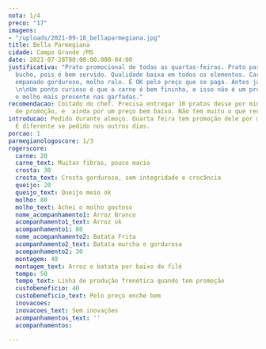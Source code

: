 ```yaml
---
nota: 1/4
preco: "17"
imagens:
- "/uploads/2021-09-18_bellaparmegiana.jpg"
title: Bella Parmegiana
cidade: Campo Grande /MS
date: 2021-07-28T00:00:00.000-04:00
justificativa: "Prato promocional de todas as quartas-feiras. Prato para encher o
  bucho, pois é bem servido. Qualidade baixa em todos os elementos. Carne com nervos,
  empanado gorduroso, molho ralo. É OK pelo preço que se paga. Antes já foi melhor.
  \n\nUm ponto curioso é que a carne é bem fininha, e isso não é um problema, tornando
  o molho mais presente nas garfadas."
recomendacao: Coitado do chef. Precisa entregar 10 pratos desse por minuto nos dias
  de promoção, e  ainda por um preço bem baixo. Não tem muito o que recomendar.
introducao: Pedido durante almoço. Quarta feira tem promoção dele por mais barato.
  É diferente se pedido nos outros dias.
porcao: 1
parmegianologoscore: 1/3
rogerscore:
  carne: 20
  carne_text: Muitas fibras, pouco macio
  crosta: 30
  crosta_text: Crosta gordurosa, sem integridade e crocância
  queijo: 20
  queijo_text: Queijo meio ok
  molho: 80
  molho_text: Achei o molho gostoso
  nome_acompanhamento1: Arroz Branco
  acompanhamento1_text: Arroz ok
  acompanhamento1: 80
  nome_acompanhamento2: Batata Frita
  acompanhamento2_text: Batata murcha e gordurosa
  acompanhamento2: 30
  montagem: 40
  montagem_text: Arroz e batata por baixo do filé
  tempo: 50
  tempo_text: Linha de produção frenética quando tem promoção
  custobeneficio: 40
  custobeneficio_text: Pelo preço enche bem
  inovacoes: 
  inovacoes_text: Sem inovações
  acompanhamentos_text: ''
  acompanhamentos: 

---
```

